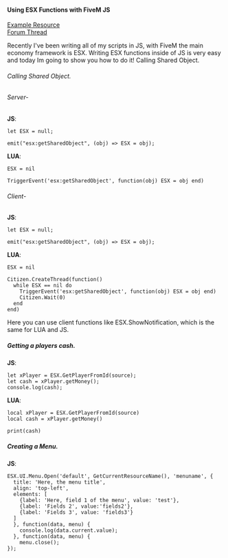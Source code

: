 #### Using ESX Functions with FiveM JS

[Example Resource](https://github.com/Adren-CAD/esx-javascript-examples)  
[Forum Thread](https://forum.cfx.re/t/esx-js-how-to-esx-with-javascript/1604792)

Recently I've been writing all of my scripts in JS, with FiveM the main economy framework is ESX. Writing ESX functions inside of JS is very easy and today Im going to show you how to do it!
Calling Shared Object.

###### Calling Shared Object.

###### Server-

**JS**:
```
let ESX = null;

emit("esx:getSharedObject", (obj) => ESX = obj);
```
**LUA**:
```
ESX = nil

TriggerEvent('esx:getSharedObject', function(obj) ESX = obj end)
```
###### Client-

**JS**:
```
let ESX = null;

emit("esx:getSharedObject", (obj) => ESX = obj);
```

**LUA**:
```
ESX = nil

Citizen.CreateThread(function()
  while ESX == nil do
    TriggerEvent('esx:getSharedObject', function(obj) ESX = obj end)
    Citizen.Wait(0)
  end
end)
```

Here you can use client functions like ESX.ShowNotification, which is the same for LUA and JS.

##### Getting a players cash.

**JS**:
```
let xPlayer = ESX.GetPlayerFromId(source);
let cash = xPlayer.getMoney();
console.log(cash);
```
**LUA**:
```
local xPlayer = ESX.GetPlayerFromId(source)
local cash = xPlayer.getMoney()

print(cash)
```

##### Creating a Menu.

**JS**:
```
ESX.UI.Menu.Open('default', GetCurrentResourceName(), 'menuname', {
  title: 'Here, the menu title',
  align: 'top-left',
  elements: [
    {label: 'Here, field 1 of the menu', value: 'test'},
    {label: 'Fields 2', value:'fields2'},
    {label: 'Fields 3', value: 'fields3'}
  ]
  }, function(data, menu) {
    console.log(data.current.value);
  }, function(data, menu) {
    menu.close();
});
```
